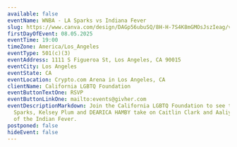 ```yaml
---
available: false
eventName: WNBA - LA Sparks vs Indiana Fever
slug: https://www.canva.com/design/DAGp56ubuSQ/8H-H-7S4K8mGMOsJszIeag/view?utm_content=DAGp56ubuSQ&utm_campaign=designshare&utm_medium=link2&utm_source=uniquelinks&utlId=h09f96851d9
firstDayOfEvent: 08.05.2025
eventTime: 19:00
timeZone: America/Los_Angeles
eventType: 501(c)(3)
eventAddress: 1111 S Figueroa St, Los Angeles, CA 90015
eventCity: Los Angeles
eventState: CA
eventLocation: Crypto.com Arena in Los Angeles, CA
clientName: California LGBTQ Foundation
eventButtonTextOne: RSVP
eventButtonLinkOne: mailto:events@givher.com
eventDescriptionMarkdown: Join the California LGBTQ Foundation to see the LA
  Sparks, Kelsey Plum and DEARICA HAMBY take on Caitlin Clark and Aaliyah Boston
  of the Indian Fever.
postponed: false
hideEvent: false
---
```

